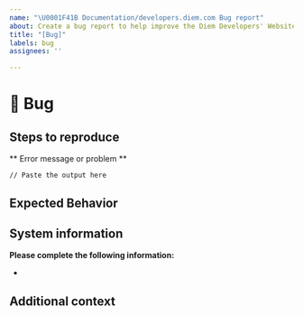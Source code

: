```yaml
---
name: "\U0001F41B Documentation/developers.diem.com Bug report"
about: Create a bug report to help improve the Diem Developers' Website
title: "[Bug]"
labels: bug
assignees: ''

---
```


# 🐛 Bug

<!-- A clear and concise description of your issue with the documentation or website.
To report a security issue, please email security@diem.com. -->

## Steps to reproduce

<!-- Please include all steps to reproduce the issue -->

** Error message or problem **
```
// Paste the output here
```

## Expected Behavior

<!-- A clear and concise description of what you expected to happen. -->

## System information

**Please complete the following information:**
- <!-- Browser type and version -->

## Additional context

<!-- Add any other context about the problem here. -->
